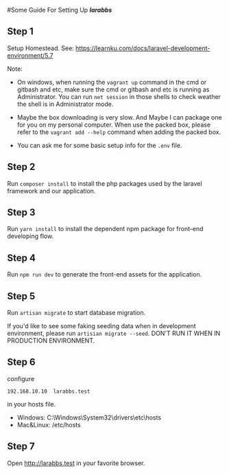 #Some Guide For Setting Up <b><em>larabbs</em></b>

## Step 1
Setup Homestead. See:
https://learnku.com/docs/laravel-development-environment/5.7

Note:
- On windows, when running the `vagrant up` command in the cmd or gitbash and etc, 
  make sure the cmd or gitbash and etc is running as Administrator. You can run
  `net session` in those shells to check weather the shell is in Administrator mode. 

- Maybe the box downloading is very slow. And Maybe I can package one for you on my
  personal computer. When use the packed box, please refer to the `vagrant add --help`
  command when adding the packed box.

- You can ask me for some basic setup info for the `.env` file.

## Step 2
Run `composer install` to install the php packages used by the laravel framework and
our application.


## Step 3
Run `yarn install` to install the dependent npm package for front-end developing flow.


## Step 4
Run `npm run dev` to generate the front-end assets for the application. 


## Step 5
Run `artisan migrate` to start database migration.

If you'd like to see some faking seeding data when in development environment, please
run `artisian migrate --seed`. DON'T RUN IT WHEN IN PRODUCTION ENVIRONMENT.


## Step 6
configure 
```
192.168.10.10  larabbs.test
```
in your hosts file.
- Windows: C:\Windows\System32\drivers\etc\hosts
- Mac&Linux: /etc/hosts

## Step 7
Open http://larabbs.test in your favorite browser.

